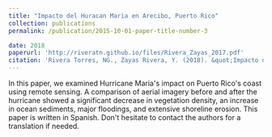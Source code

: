 ```yaml
---
title: "Impacto del Huracan Maria en Arecibo, Puerto Rico"
collection: publications
permalink: /publication/2015-10-01-paper-title-number-3

date: 2018
paperurl: 'http://riveratn.github.io/files/Rivera_Zayas_2017.pdf'
citation: 'Rivera Torres, NG., Zayas Rivera, Y. (2018). &quot;Impacto del Huracan Maria en Puerto Rico.&quot;'
---
```

In this paper, we examined Hurricane Maria's impact on Puerto Rico's coast using remote sensing. A comparison of aerial imagery before and after the hurricane showed a significant decrease in vegetation density, an increase in ocean sediments, major floodings, and extensive shoreline erosion. This paper is written in Spanish. Don't hesitate to contact the authors for a translation if needed.



